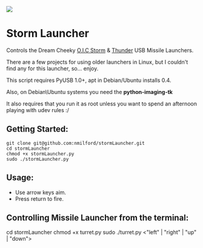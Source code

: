 ![](https://github.com/nmilford/stormLauncher/raw/master/stormLauncher.png)

# Storm Launcher

Controls the Dream Cheeky [O.I.C Storm](http://www.dreamcheeky.com/storm-oic-missile-launcher) & [Thunder](http://www.dreamcheeky.com/thunder-missile-launcher) USB Missile Launchers.  

There are a few projects for using older launchers in Linux, but I couldn't find any for this launcher, so... enjoy.

This script requires PyUSB 1.0+, apt in Debian/Ubuntu installs 0.4.

Also, on Debian\Ubuntu systems you need the __python-imaging-tk__
    
It also requires that you run it as root unless you want to spend an afternoon playing with udev rules :/

## Getting Started:

    git clone git@github.com:nmilford/stormLauncher.git
    cd stormLauncher
    chmod +x stormLauncher.py
    sudo ./stormLauncher.py

## Usage:

* Use arrow keys aim.
* Press return to fire.

## Controlling Missile Launcher from the terminal:

   cd stormLauncher
   chmod +x turret.py
   sudo ./turret.py <"left" | "right" | "up" | "down"> <duration of movement in milliseconds>
